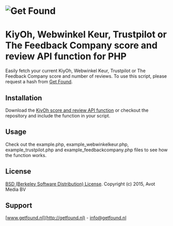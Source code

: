 ![Get Found](http://getfound.nl/images/logo.png) 
=================

# KiyOh, Webwinkel Keur, Trustpilot or The Feedback Company score and review API function for PHP #

Easily fetch your current KiyOh, Webwinkel Keur, Trustpilot or The Feedback Company score and number of reviews. To use this script, please request a hash from [Get Found](http://getfound.nl).

## Installation ##
Download the [KiyOh score and review API function](https://github.com/avot/kiyoh/archive/master.zip) or checkout the repository and include the function in your script.

## Usage ##
Check out the example.php, example_webwinkelkeur.php, example_trustpilot.php and example_feedbackcompany.php files to see how the function works.

## License ##
[BSD (Berkeley Software Distribution) License](http://www.opensource.org/licenses/bsd-license.php).
Copyright (c) 2015, Avot Media BV

## Support ##
[www.getfound.nl](http://getfound.nl) - info@getfound.nl
